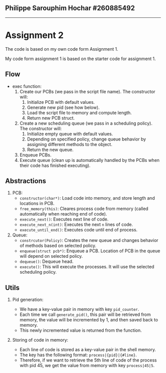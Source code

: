 ## Philippe Sarouphim Hochar #260885492
---------------------------------------

# Assignment 2

The code is based on my own code form Assignment 1.

My code form assignment 1 is based on the starter code for assignment 1.

## Flow

- exec function:
    1. Create our PCBs (we pass in the script file name). The constructor will:
        1. Initialize PCB with default values.
        2. Generate new pid (see how below).
        3. Load the script file to memory and compute length.
        4. Return new PCB struct.
    2. Create a new scheduling queue (we pass in a scheduling policy). The constructor will:
        1. Initialize empty queue with default values.
        2. Depending on specified policy, change queue behavior by assigning different methods to the object.
        3. Return the new queue.
    3. Enqueue PCBs.
    4. Execute queue (clean up is automatically handled by the PCBs when their code has finished executing).

## Abstractions

1. PCB:
    - `constructor(char*)`: Load code into memory, and store length and locations in PCB.
    - `free_memory(this)`: Cleares process code from memory (called automatically when reaching end of code).
    - `execute_next()`: Executes next line of code.
    - `execute_next_n(int)`: Executes the next `n` lines of code.
    - `execute_until_end()`: Executes code until end of process.
2. Queue:
    - `constrcutor(Policy)`: Creates the new queue and changes behavior of methods based on selected policy.
    - `enqueue(struct pcb*)`: Enqueue a PCB. Location of PCB in the queue will depend on selected policy.
    - `dequeue()`: Dequeue head.
    - `execute()`: This will execute the processes. It will use the selected scheduling policy.

## Utils

1. Pid generation:
    - We have a key-value pair in memory with key `pid_counter`.
    - Each time we call `generate_pid()`, this pair will be retrieved from memory, the value will be incremented by 1, and then saved back to memory.
    - This newly incremented value is returned from the function.

2. Storing of code in memory:
    - Each line of code is stored as a key-value pair in the shell memory.
    - The key has the following format: `process|{pid}|{#line}`.
    - Therefore, if we want to retrieve the 5th line of code of the process with pid 45, we get the value from memory with key `process|45|5`.